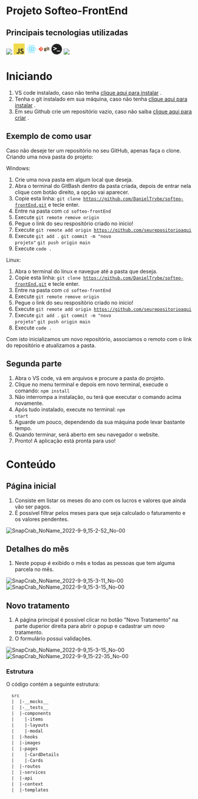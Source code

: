 # Projeto Softeo-FrontEnd

## Principais tecnologias utilizadas

<code><img height="30" src="https://bognarjunior.files.wordpress.com/2018/09/typescript.png"></code>
<code><img height="30" src="https://raw.githubusercontent.com/github/explore/80688e429a7d4ef2fca1e82350fe8e3517d3494d/topics/javascript/javascript.png"></code>
<code><img height="30" src="https://raw.githubusercontent.com/github/explore/80688e429a7d4ef2fca1e82350fe8e3517d3494d/topics/react/react.png"></code>
<code><img height="30" src="https://raw.githubusercontent.com/github/explore/80688e429a7d4ef2fca1e82350fe8e3517d3494d/topics/git/git.png"></code>
<code><img height="30" src="https://raw.githubusercontent.com/github/explore/80688e429a7d4ef2fca1e82350fe8e3517d3494d/topics/terminal/terminal.png"></code>
<code><img height="30" src="https://v4.mui.com/static/logo.png"></code>

# Iniciando

1. VS code instalado, caso não tenha <a href="https://code.visualstudio.com/download">clique aqui para instalar</a> .
2. Tenha o git instalado em sua máquina, caso não tenha <a href="https://git-scm.com/book/en/v2/Getting-Started-Installing-Git">clique aqui para instalar</a> .
3. Em seu Github crie um repositório vazio, caso não saiba <a href="https://docs.github.com/pt/get-started/quickstart/create-a-repo">clique aqui para criar</a> .

## Exemplo de como usar

Caso não deseje ter um repositório no seu GitHub, apenas faça o clone.
Criando uma nova pasta do projeto:

Windows:

1. Crie uma nova pasta em algum local que deseja.
2. Abra o terminal do GitBash dentro da pasta criada, depois de entrar nela clique com botão direito, a opção vai aparecer.
3. Copie esta linha: <code>git clone https://github.com/DanielTrybe/softeo-frontEnd.git</code> e tecle enter.
4. Entre na pasta com <code>cd softeo-frontEnd</code>
5. Execute <code>git remote remove origin</code>
6. Pegue o link do seu respositório criado no inicio!
7. Execute <code>git remote add origin https://github.com/seurepositorioaqui</code>
8. Execute <code>git add .</code> <code>git commit -m "novo projeto"</code> <code>git push origin main</code>
9. Execute <code>code .</code>

Linux:

1. Abra o terminal do linux e navegue até a pasta que deseja.
2. Copie esta linha: <code>git clone https://github.com/DanielTrybe/softeo-frontEnd.git</code> e tecle enter.
3. Entre na pasta com <code>cd softeo-frontEnd</code>
4. Execute <code>git remote remove origin</code>
5. Pegue o link do seu respositório criado no inicio!
6. Execute <code>git remote add origin https://github.com/seurepositorioaqui</code>
7. Execute <code>git add .</code> <code>git commit -m "novo projeto"</code> <code>git push origin main</code>
8. Execute <code>code .</code>

Com isto inicializamos um novo repositório, associamos o remoto com o link do repositório e atualizamos a pasta.

## Segunda parte

1. Abra o VS code, vá em arquivos e procure a pasta do projeto.
2. Clique no menu terminal e depois em novo terminal, execude o comando: <code>npm install</code>
3. Não interrompa a instalação, ou terá que executar o comando acima novamente.
4. Após tudo instalado, execute no terminal: <code>npm start</code>
5. Aguarde um pouco, dependendo da sua máquina pode levar bastante tempo.
6. Quando terminar, será aberto em seu navegador o website.
7. Pronto! A aplicação está pronta para uso!

# Conteúdo

## Página inicial

1. Consiste em listar os meses do ano com os lucros e valores que ainda vão ser pagos.
2. É possível filtrar pelos meses para que seja calculado o faturamento e os valores pendentes.

![SnapCrab_NoName_2022-9-9_15-2-52_No-00](https://user-images.githubusercontent.com/78499630/189418736-8e5a0b8b-3ba3-4bfb-8b02-f3b9b43d4a81.png)

## Detalhes do mês

1. Neste popup é exibido o mês e todas as pessoas que tem alguma parcela no mês.

![SnapCrab_NoName_2022-9-9_15-3-11_No-00](https://user-images.githubusercontent.com/78499630/189418989-e4d50b3c-efcf-4372-800c-84317a015624.png)
![SnapCrab_NoName_2022-9-9_15-3-15_No-00](https://user-images.githubusercontent.com/78499630/189419072-d507ca0e-0780-4806-a747-671ebf25473f.png)

## Novo tratamento

1. A página principal é possivel clicar no botão "Novo Tratamento" na parte duperior direita para abrir o popup e cadastrar um novo tratamento.
2. O formulário possui validações.

![SnapCrab_NoName_2022-9-9_15-3-15_No-00](https://user-images.githubusercontent.com/78499630/189419072-d507ca0e-0780-4806-a747-671ebf25473f.png)
![SnapCrab_NoName_2022-9-9_15-22-35_No-00](https://user-images.githubusercontent.com/78499630/189419395-3e3a55db-cd98-48a9-bcb9-b5d3e6b9a183.png)

### Estrutura

O código contém a seguinte estrutura:

```
  src
  |  |-__mocks__
  |  |-__tests__
  |  |-components
  |    |-items
  |    |-layouts
  |    |-modal
  |  |-hooks
  |  |-images
  |  |-pages
  |    |-CardDetails
  |    |-Cards
  |  |-routes
  |  |-services
  |  |-api
  |  |-context
  |  |-templates
```
